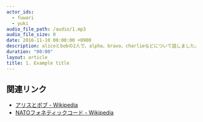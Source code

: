 ```yaml
---
actor_ids:
  - fuwari
  - yuki
audio_file_path: /audio/1.mp3
audio_file_size: 0
date: 2016-11-10 00:00:00 +0900
description: aliceとbobの2人で、alpha、bravo、charlieなどについて話しました。
duration: "00:00"
layout: article
title: 1. Example title
---
```


## 関連リンク

- [アリスとボブ - Wikipedia](https://ja.wikipedia.org/wiki/%E3%82%A2%E3%83%AA%E3%82%B9%E3%81%A8%E3%83%9C%E3%83%96)
- [NATOフォネティックコード - Wikipedia](https://ja.wikipedia.org/wiki/NATO%E3%83%95%E3%82%A9%E3%83%8D%E3%83%86%E3%82%A3%E3%83%83%E3%82%AF%E3%82%B3%E3%83%BC%E3%83%89)
